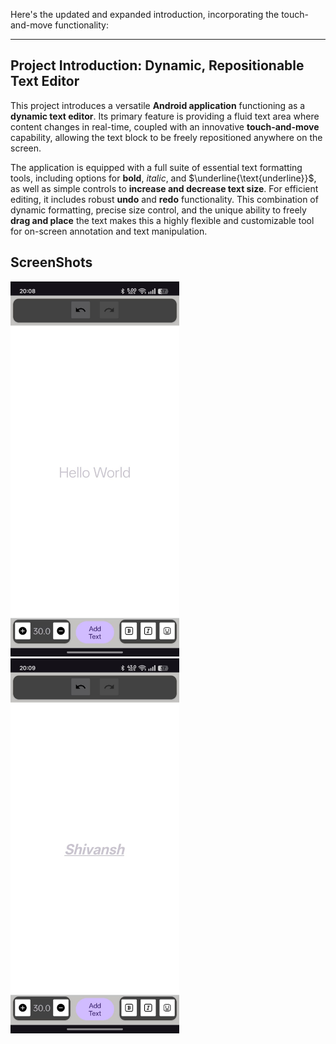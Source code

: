 Here's the updated and expanded introduction, incorporating the touch-and-move functionality:

***

## Project Introduction: Dynamic, Repositionable Text Editor

This project introduces a versatile **Android application** functioning as a **dynamic text editor**. Its primary feature is providing a fluid text area where content changes in real-time, coupled with an innovative **touch-and-move** capability, allowing the text block to be freely repositioned anywhere on the screen.

The application is equipped with a full suite of essential text formatting tools, including options for **bold**, *italic*, and $\underline{\text{underline}}$, as well as simple controls to **increase and decrease text size**. For efficient editing, it includes robust **undo** and **redo** functionality. This combination of dynamic formatting, precise size control, and the unique ability to freely **drag and place** the text makes this a highly flexible and customizable tool for on-screen annotation and text manipulation.


## ScreenShots
<div>
<img src="https://github.com/Shivansh9898494/Project_Assignment_Cutom_Text/blob/master/Screen_Shots/WhatsApp%20Image%202025-10-04%20at%2020.09.18_4925bcf4.jpg" height="600" alt="C logo"  />

<img src="https://github.com/Shivansh9898494/Project_Assignment_Cutom_Text/blob/master/Screen_Shots/WhatsApp%20Image%202025-10-04%20at%2020.09.18_794c9a7d.jpg" height="600" alt="C logo"  />

</div>
